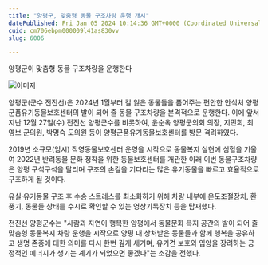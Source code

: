 ```yaml
---
title: "양평군, 맞춤형 동물 구조차량 운행 개시"
datePublished: Fri Jan 05 2024 10:14:36 GMT+0000 (Coordinated Universal Time)
cuid: cm706ebpm000009l41as830vv
slug: 6006

---
```



양평군이 맞춤형 동물 구조차량을 운행한다

![이미지](https://cdn.hashnode.com/res/hashnode/image/upload/v1739259831029/9f04b7af-8f0e-45e7-a8b2-6f1bd093accc.jpeg)

양평군(군수 전진선)은 2024년 1월부터 길 잃은 동물들을 품어주는 편안한 안식처 양평군품유기동물보호센터의 발이 되어 줄 동물 구조차량을 본격적으로 운행한다. 이에 앞서 지난 12월 27일(수) 전진선 양평군수를 비롯하여, 윤순옥 양평군의회 의장, 지민희, 최영보 군의원, 박명숙 도의원 등이 양평군품유기동물보호센터를 방문 격려하였다.

2019년 소규모(임시) 직영동물보호센터 운영을 시작으로 동물복지 실현에 심혈을 기울여 2022년 반려동물 문화 정착을 위한 동물보호센터를 개관한 이래 이번 동물구조차량은 양평 구석구석을 달리며 구조의 손길을 기다리는 많은 유기동물을 빠르고 효율적으로 구조하게 될 것이다.

유실·유기동물 구조 후 수송 스트레스를 최소화하기 위해 차량 내부에 온도조절장치, 환풍기, 동물들 상태를 수시로 확인할 수 있는 영상기록장치 등을 탑재했다.

전진선 양평군수는 "사람과 자연이 행복한 양평에서 동물문화 복지 공간의 발이 되어 줄 맞춤형 동물복지 차량 운행을 시작으로 양평 내 상처받은 동물들과 함께 행복을 공유하고 생명 존중에 대한 의미를 다시 한번 깊게 새기며, 유기견 보호와 입양을 장려하는 긍정적인 에너지가 생기는 계기가 되었으면 좋겠다"는 소감을 전했다.